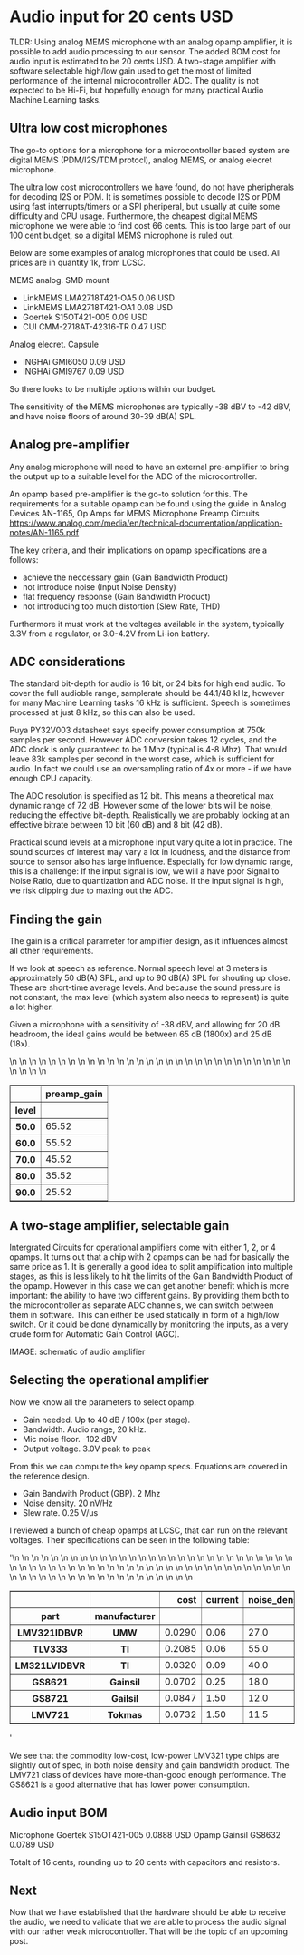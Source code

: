 
# Audio input for 20 cents USD

TLDR: Using analog MEMS microphone with an analog opamp amplifier, it is possible to add audio processing to our sensor. The added BOM cost for audio input is estimated to be 20 cents USD.
A two-stage amplifier with software selectable high/low gain used to get the most of limited performance of the internal microcontroller ADC.
The quality is not expected to be Hi-Fi, but hopefully enough for many practical Audio Machine Learning tasks.

## Ultra low cost microphones

The go-to options for a microphone for a microcontroller based system are 
digital MEMS (PDM/I2S/TDM protocl), analog MEMS, or analog elecret microphone.

The ultra low cost microcontrollers we have found, do not have pheripherals for decoding I2S or PDM.
It is sometimes possible to decode I2S or PDM using fast interrupts/timers or a SPI pheriperal,
but usually at quite some difficulty and CPU usage.
Furthermore, the cheapest digital MEMS microphone we were able to find cost 66 cents.
This is too large part of our 100 cent budget, so a digital MEMS microphone is ruled out.

Below are some examples of analog microphones that could be used.
All prices are in quantity 1k, from LCSC.

MEMS analog. SMD mount

- LinkMEMS LMA2718T421-OA5 0.06 USD
- LinkMEMS LMA2718T421-OA1 0.08 USD 
- Goertek S15OT421-005     0.09 USD
- CUI CMM-2718AT-42316-TR  0.47 USD

Analog elecret. Capsule

- INGHAi GMI6050  0.09 USD
- INGHAi GMI9767  0.09 USD 

So there looks to be multiple options within our budget.

The sensitivity of the MEMS microphones are typically -38 dBV to -42 dBV,
and have noise floors of around 30-39 dB(A) SPL.

## Analog pre-amplifier

Any analog microphone will need to have an external pre-amplifier
to bring the output up to a suitable level for the ADC of the microcontroller.

An opamp based pre-amplifier is the go-to solution for this.
The requirements for a suitable opamp can be found using the guide in
Analog Devices AN-1165, Op Amps for MEMS Microphone Preamp Circuits
https://www.analog.com/media/en/technical-documentation/application-notes/AN-1165.pdf

The key criteria, and their implications on opamp specifications are a follows:

- achieve the neccessary gain (Gain Bandwidth Product) 
- not introduce noise (Input Noise Density)
- flat frequency response (Gain Bandwidth Product)
- not introducing too much distortion (Slew Rate, THD)

Furthermore it must work at the voltages available in the system,
typically 3.3V from a regulator, or 3.0-4.2V from Li-ion battery.

## ADC considerations

The standard bit-depth for audio is 16 bit, or 24 bits for high end audio.
To cover the full audioble range, samplerate should be 44.1/48 kHz,
however for many Machine Learning tasks 16 kHz is sufficient.
Speech is sometimes processed at just 8 kHz, so this can also be used.

Puya PY32V003 datasheet says specify power consumption at 750k samples per second.
However ADC conversion takes 12 cycles, and the ADC clock is only guaranteed to be 1 Mhz (typical is 4-8 Mhz).
That would leave 83k samples per second in the worst case, which is sufficient for audio.
In fact we could use an oversampling ratio of 4x or more - if we have enough CPU capacity.

The ADC resolution is specified as 12 bit. This means a theoretical max dynamic range of 72 dB.
However some of the lower bits will be noise, reducing the effective bit-depth.
Realistically we are probably looking at an effective bitrate between 10 bit (60 dB) and 8 bit (42 dB).

Practical sound levels at a microphone input vary quite a lot in practice.
The sound sources of interest may vary a lot in loudness, and the distance from source to sensor also has large influence.
Especially for low dynamic range, this is a challenge:
If the input signal is low, we will a have poor Signal to Noise Ratio, due to quantization and ADC noise.
If the input signal is high, we risk clipping due to maxing out the ADC.


## Finding the gain

The gain is a critical parameter for amplifier design, as it influences almost all other requirements.

If we look at speech as reference. Normal speech level at 3 meters is approximately 50 dB(A) SPL, and up to 90 dB(A) SPL for shouting up close.
These are short-time average levels. And because the sound pressure is not constant, the max level (which system also needs to represent) is quite a lot higher.

Given a microphone with a sensitivity of -38 dBV, and allowing for 20 dB headroom, the ideal gains would be between 65 dB (1800x) and 25 dB (18x).

<table border="1" class="dataframe">\n  <thead>\n    <tr style="text-align: right;">\n      <th></th>\n      <th>preamp_gain</th>\n    </tr>\n    <tr>\n      <th>level</th>\n      <th></th>\n    </tr>\n  </thead>\n  <tbody>\n    <tr>\n      <th>50.0</th>\n      <td>65.52</td>\n    </tr>\n    <tr>\n      <th>60.0</th>\n      <td>55.52</td>\n    </tr>\n    <tr>\n      <th>70.0</th>\n      <td>45.52</td>\n    </tr>\n    <tr>\n      <th>80.0</th>\n      <td>35.52</td>\n    </tr>\n    <tr>\n      <th>90.0</th>\n      <td>25.52</td>\n    </tr>\n  </tbody>\n</table>

## A two-stage amplifier, selectable gain

Intergrated Circuits for operational amplifiers come with either 1, 2, or 4 opamps. It turns out that a chip with 2 opamps can be had for basically the same price as 1. It is generally a good idea to split amplification into multiple stages, as this is less likely to hit the limits of the Gain Bandwidth Product of the opamp.
However in this case we can get another benefit which is more important: the ability to have two different gains. By providing them both to the microcontroller as separate ADC channels, we can switch between them in software.
This can either be used statically in form of a high/low switch.
Or it could be done dynamically by monitoring the inputs, as a very crude form for Automatic Gain Control (AGC).


IMAGE: schematic of audio amplifier


## Selecting the operational amplifier

Now we know all the parameters to select opamp.

- Gain needed. Up to 40 dB / 100x (per stage).
- Bandwidth. Audio range, 20 kHz.
- Mic noise floor. -102 dBV
- Output voltage. 3.0V peak to peak

From this we can compute the key opamp specs.
Equations are covered in the reference design.

- Gain Bandwith Product (GBP). 2 Mhz
- Noise density. 20 nV/Hz
- Slew rate. 0.25 V/us

I reviewed a bunch of cheap opamps at LCSC, that can run on the relevant voltages.
Their specifications can be seen in the following table:

'<table border="1" class="dataframe">\n  <thead>\n    <tr style="text-align: right;">\n      <th></th>\n      <th></th>\n      <th>cost</th>\n      <th>current</th>\n      <th>noise_density</th>\n      <th>slewrate</th>\n      <th>gbp</th>\n    </tr>\n    <tr>\n      <th>part</th>\n      <th>manufacturer</th>\n      <th></th>\n      <th></th>\n      <th></th>\n      <th></th>\n      <th></th>\n    </tr>\n  </thead>\n  <tbody>\n    <tr>\n      <th>LMV321IDBVR</th>\n      <th>UMW</th>\n      <td>0.0290</td>\n      <td>0.06</td>\n      <td>27.0</td>\n      <td>0.52</td>\n      <td>1.00</td>\n    </tr>\n    <tr>\n      <th>TLV333</th>\n      <th>TI</th>\n      <td>0.2085</td>\n      <td>0.06</td>\n      <td>55.0</td>\n      <td>0.16</td>\n      <td>0.35</td>\n    </tr>\n    <tr>\n      <th>LM321LVIDBVR</th>\n      <th>TI</th>\n      <td>0.0320</td>\n      <td>0.09</td>\n      <td>40.0</td>\n      <td>1.50</td>\n      <td>1.00</td>\n    </tr>\n    <tr>\n      <th>GS8621</th>\n      <th>Gainsil</th>\n      <td>0.0702</td>\n      <td>0.25</td>\n      <td>18.0</td>\n      <td>1.66</td>\n      <td>3.00</td>\n    </tr>\n    <tr>\n      <th>GS8721</th>\n      <th>Gailsil</th>\n      <td>0.0847</td>\n      <td>1.50</td>\n      <td>12.0</td>\n      <td>9.00</td>\n      <td>11.00</td>\n    </tr>\n    <tr>\n      <th>LMV721</th>\n      <th>Tokmas</th>\n      <td>0.0732</td>\n      <td>1.50</td>\n      <td>11.5</td>\n      <td>9.00</td>\n      <td>11.00</td>\n    </tr>\n  </tbody>\n</table>'

We see that the commodity low-cost, low-power LMV321 type chips are slightly out of spec,
in both noise density and gain bandwidth product.
The LMV721 class of devices have more-than-good enough performance.
The GS8621 is a good alternative that has lower power consumption.


## Audio input BOM

Microphone  Goertek S15OT421-005	0.0888 USD
Opamp       Gainsil GS8632	        0.0789 USD

Totalt of 16 cents, rounding up to 20 cents with capacitors and resistors.

## Next

Now that we have established that the hardware should be able to receive the audio,
we need to validate that we are able to process the audio signal with our rather weak microcontroller. That will be the topic of an upcoming post.



